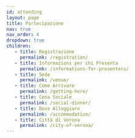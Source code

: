```yaml
---
id: attending
layout: page
title: Partecipazione
nav: true
nav_order: 4
dropdown: true
children:
   - title: Registrazione
     permalink: /registration/
   - title: Informazioni per chi Presenta
     permalink: /informations-for-presenters/
   - title: Sede
     permalink: /venue/
   - title: Come Arrivare
     permalink: /getting-here/
   - title: Cena Sociale
     permalink: /social-dinner/     
   - title: Dove Alloggiare
     permalink: /accommodation/    
   - title: Città di Verona
     permalink: /city-of-verona/         
---
```


